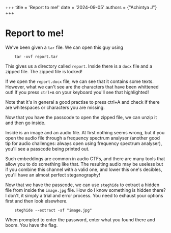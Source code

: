 +++
title = 'Report to me!'
date = '2024-09-05'
authors = {"Achintya J"}
+++

# Report to me!

We've been given a `tar` file. We can open this guy using 

		tar -xvf report.tar

This gives us a directory called `report`. Inside there is a `docx` file and a zipped file. The zipped file is locked!

If we open the `report.docx` file, we can see that it contains some texts. However, what we can't see are the characters that have been whittened out! If you press `ctrl+A` on your keyboard you'll see that highlighted! 

Note that it's in general a good practise to press ctrl+A and check if there are whitespaces or characters you are missing. 

Now that you have the passcode to open the zipped file, we can unzip it and then go inside.

Inside is an image and an audio file. At first nothing seems wrong, but if you open the audio file through a frequency spectrum analyser (another good tip for audio challenges: always open using frequency spectrum analyser), you'll see a passcode being printed out.

Such embeddings are common in audio CTFs, and there are many tools that allow you to do something like that. The resulting audio may be useless but if you combine this channel with a valid one, and lower this one's decibles, you'll have an almost perfect steganography!

Now that we have the passcode, we can use `steghide` to extract a hidden file from inside the `image.jpg` file. How do I know something is hidden there? I don't, it simply a trial and error process. You need to exhaust your options first and then look elsewhere. 

		steghide --extract -sf "image.jpg" 

When prompted to enter the password, enter what you found there and boom. You have the flag.